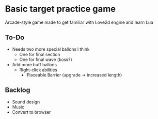 # Basic target practice game

Arcade-style game made to get familiar with Love2d engine and learn Lua

## To-Do
- Needs two more special ballons I think 
    - One for final section
    - One for final wave (boss?)
- Add more buff ballons
    - Right-click abilities 
        - Placeable Barrier (upgrade -> increased length)

## Backlog 
- Sound design 
- Music
- Convert to browser 